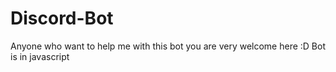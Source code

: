 # Discord-Bot
Anyone who want to help me with this bot you are very welcome here :D Bot is in javascript
